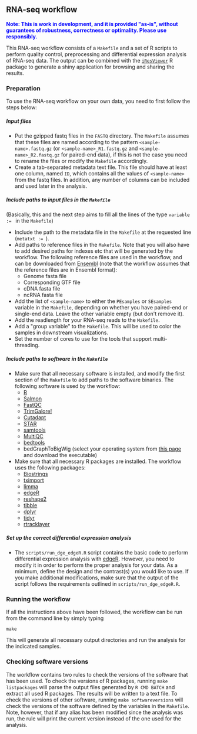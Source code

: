 ## RNA-seq workflow

 <span style="color:blue">**Note: This is work in development, and it is provided "as-is", without guarantees of robustness, correctness or optimality. Please use responsibly.**</span>

This RNA-seq workflow consists of a `Makefile` and a set of R scripts to perform quality control, preprocessing and differential expression analysis of RNA-seq data. The output can be combined with the [`iResViewer`](https://github.com/csoneson/iResViewer) R package to generate a shiny application for browsing and sharing the results.

### Preparation
To use the RNA-seq workflow on your own data, you need to first follow the steps below:

##### Input files

- Put the gzipped fastq files in the `FASTQ` directory. The `Makefile` assumes that these files are named according to the pattern `<sample-name>.fastq.gz` (or `<sample-name>_R1.fastq.gz` and `<sample-name>_R2.fastq.gz` for paired-end data), if this is not the case you need to rename the files or modify the `Makefile` accordingly.
-  Create a tab-separated metadata text file. This file should have at least one column, named `ID`, which contains all the values of `<sample-name>` from the fastq files. In addition, any number of columns can be included and used later in the analysis. 

##### Include paths to input files in the `Makefile`

(Basically, this and the next step aims to fill all the lines of the type `variable := ` in the `Makefile`)

- Include the path to the metadata file in the `Makefile` at the requested line (`metatxt := `).
- Add paths to reference files in the `Makefile`. Note that you will also have to add desired paths for indexes etc that will be generated by the workflow. The following reference files are used in the workflow, and can be downloaded from [Ensembl](https://www.ensembl.org/info/data/ftp/index.html) (note that the workflow assumes that the reference files are in Ensembl format):
	- Genome fasta file
	- Corresponding GTF file
	- cDNA fasta file
	- ncRNA fasta file
-  Add the list of `<sample-name>` to either the `PEsamples` or `SEsamples` variable in the `Makefile`, depending on whether you have paired-end or single-end data. Leave the other variable empty (but don't remove it).
-  Add the readlength for your RNA-seq reads to the `Makefile`.
-  Add a "group variable" to the `Makefile`. This will be used to color the samples in downstream visualizations.
-  Set the number of cores to use for the tools that support multi-threading.

##### Include paths to software in the `Makefile`

- Make sure that all necessary software is installed, and modify the first section of the `Makefile` to add paths to the software binaries. The following software is used by the workflow:
	- [R](https://www.r-project.org/)
	- [Salmon](https://combine-lab.github.io/salmon/)
	- [FastQC](https://www.bioinformatics.babraham.ac.uk/projects/fastqc/)
	- [TrimGalore!](https://www.bioinformatics.babraham.ac.uk/projects/trim_galore/)
	- [Cutadapt](http://cutadapt.readthedocs.io/en/stable/guide.html)
	- [STAR](https://github.com/alexdobin/STAR)
	- [samtools](http://www.htslib.org/)
	- [MultiQC](http://multiqc.info/)
	- [bedtools](http://bedtools.readthedocs.io/en/latest/)
	- bedGraphToBigWig (select your operating system from [this page](http://hgdownload.soe.ucsc.edu/admin/exe/) and download the executable)
- Make sure that all necessary R packages are installed. The workflow uses the following packages:
	- [Biostrings](https://bioconductor.org/packages/release/bioc/html/Biostrings.html)
	- [tximport](http://bioconductor.org/packages/release/bioc/html/tximport.html)
	- [limma](http://bioconductor.org/packages/release/bioc/html/limma.html)
	- [edgeR](https://bioconductor.org/packages/release/bioc/html/edgeR.html)
	- [reshape2](https://cran.r-project.org/web/packages/reshape2/index.html)
	- [tibble](https://cran.r-project.org/web/packages/tibble/index.html)
	- [dplyr](https://cran.r-project.org/web/packages/dplyr/index.html)
	- [tidyr](https://cran.r-project.org/web/packages/tidyr/index.html)
	- [rtracklayer](http://bioconductor.org/packages/release/bioc/html/rtracklayer.html)

##### Set up the correct differential expression analysis
- The `scripts/run_dge_edgeR.R` script contains the basic code to perform differential expression analysis with [edgeR](https://bioconductor.org/packages/release/bioc/html/edgeR.html). However, you need to modify it in order to perform the proper analysis for your data. As a minimum, define the design and the contrast(s) you would like to use. If you make additional modifications, make sure that the output of the script follows the requirements outlined in `scripts/run_dge_edgeR.R`. 

### Running the workflow

If all the instructions above have been followed, the workflow can be run from the command line by simply typing 

```make```

This will generate all necessary output directories and run the analysis for the indicated samples. 

### Checking software versions

The workflow contains two rules to check the versions of the software that has been used. To check the versions of R packages, running `make listpackages` will parse the output files generated by `R CMD BATCH` and extract all used R packages. The results will be written to a text file. To check the versions of other software, running `make softwareversions` will check the versions of the software defined by the variables in the `Makefile`. Note, however, that if any alias has been modified since the analysis was run, the rule will print the current version instead of the one used for the analysis. 